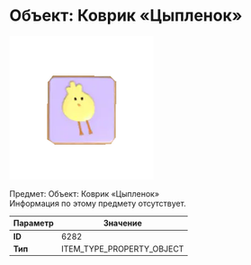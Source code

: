 # Объект: Коврик «Цыпленок»

![Item Image](../img/6282.webp?raw=true)

Предмет: Объект: Коврик «Цыпленок»<br>Информация по этому предмету отсутствует.


| Параметр | Значение |
|----------|----------|
| **ID** | 6282 |
| **Тип** | ITEM_TYPE_PROPERTY_OBJECT |

